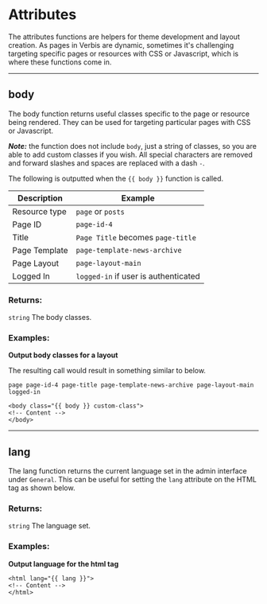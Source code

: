 # Attributes

The attributes functions are helpers for theme development and layout creation. As pages in Verbis are
dynamic, sometimes it's challenging targeting specific pages or resources with CSS or Javascript, which 
is where these functions come in.

___

## body

The body function returns useful classes specific to the page or resource being rendered. They can be 
used for targeting particular pages with CSS or Javascript. 

***Note:*** the function does not include `body`, just a string of classes, so you are able to add custom classes if you wish.
All special characters are removed and forward slashes and spaces are replaced with a dash `-`.

The following is outputted when the `{{ body }}` function is called.

| Description                  | Example                              |
| ---------------------------- | ------------------------------------ |
| Resource type                | `page` or `posts`                    |
| Page ID                      | `page-id-4`                          |
| Title                        | `Page Title` becomes `page-title`    |
| Page Template                | `page-template-news-archive`         |
| Page Layout                  | `page-layout-main`                   |
| Logged In                    | `logged-in` if user is authenticated |

### Returns:

`string` The body classes.

### Examples:

**Output body classes for a layout**

The resulting call would result in something similar to below.

`page page-id-4 page-title page-template-news-archive page-layout-main logged-in`

```gotemplate
<body class="{{ body }} custom-class">
<!-- Content -->
</body>
```
___

## lang

The lang function returns the current language set in the admin interface under `General`.
This can be useful for setting the `lang` attribute on the HTML tag as shown below.

### Returns:

`string` The language set.

### Examples:

**Output language for the html tag**

```gotemplate
<html lang="{{ lang }}">
<!-- Content -->
</html>
```